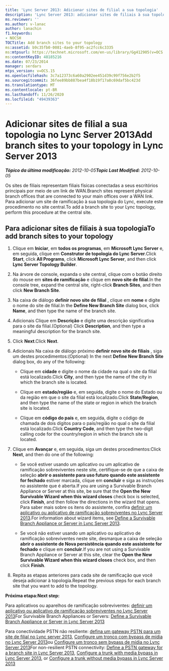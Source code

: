 ```yaml
---
title: 'Lync Server 2013: Adicionar sites de filial a sua topologia'
description: 'Lync Server 2013: adicionar sites de filiais à sua topologia.'
ms.reviewer: ''
ms.author: v-lanac
author: lanachin
f1.keywords:
- NOCSH
TOCTitle: Add branch sites to your topology
ms:assetid: b9c35fb0-0081-4aeb-8f95-ac2fcc6c3335
ms:mtpsurl: https://technet.microsoft.com/en-us/library/Gg412905(v=OCS.15)
ms:contentKeyID: 48185216
ms.date: 07/23/2014
manager: serdars
mtps_version: v=OCS.15
ms.openlocfilehash: 3c7a12373c6a60a2902ee451d39c99f756e2b2f5
ms.sourcegitcommit: 36fee89bb887bea4f18b19f17a8c69daf5bc423d
ms.translationtype: MT
ms.contentlocale: pt-BR
ms.lasthandoff: 11/26/2020
ms.locfileid: "49439363"
---
```

# <a name="add-branch-sites-to-your-topology-in-lync-server-2013"></a><span data-ttu-id="17be7-103">Adicionar sites de filial a sua topologia no Lync Server 2013</span><span class="sxs-lookup"><span data-stu-id="17be7-103">Add branch sites to your topology in Lync Server 2013</span></span>

<div data-xmlns="http://www.w3.org/1999/xhtml">

<div class="topic" data-xmlns="http://www.w3.org/1999/xhtml" data-msxsl="urn:schemas-microsoft-com:xslt" data-cs="https://msdn.microsoft.com/">

<div data-asp="https://msdn2.microsoft.com/asp">



</div>

<div id="mainSection">

<div id="mainBody"><span data-ttu-id="17be7-104">

<span> </span></span><span class="sxs-lookup"><span data-stu-id="17be7-104">

<span> </span></span></span>

<span data-ttu-id="17be7-105">_**Tópico da última modificação:** 2012-10-05_</span><span class="sxs-lookup"><span data-stu-id="17be7-105">_**Topic Last Modified:** 2012-10-05_</span></span>

<span data-ttu-id="17be7-106">Os sites de filiais representam filiais físicas conectadas a seus escritórios principais por meio de um link de WAN.</span><span class="sxs-lookup"><span data-stu-id="17be7-106">Branch sites represent physical branch offices that are connected to your main offices over a WAN link.</span></span> <span data-ttu-id="17be7-107">Para adicionar um site de ramificação à sua topologia do Lync, execute este procedimento no site central.</span><span class="sxs-lookup"><span data-stu-id="17be7-107">To add a branch site to your Lync topology, perform this procedure at the central site.</span></span>

<div>

## <a name="to-add-branch-sites-to-your-topology"></a><span data-ttu-id="17be7-108">Para adicionar sites de filiais à sua topologia</span><span class="sxs-lookup"><span data-stu-id="17be7-108">To add branch sites to your topology</span></span>

1.  <span data-ttu-id="17be7-109">Clique em **Iniciar**, em **todos os programas**, em **Microsoft Lync Server** e, em seguida, clique em **Construtor de topologia do Lync Server**.</span><span class="sxs-lookup"><span data-stu-id="17be7-109">Click **Start**, click **All Programs**, click **Microsoft Lync Server**, and then click **Lync Server Topology Builder**.</span></span>

2.  <span data-ttu-id="17be7-110">Na árvore de console, expanda o site central, clique com o botão direito do mouse em **sites de ramificação** e clique em **novo site de filial**.</span><span class="sxs-lookup"><span data-stu-id="17be7-110">In the console tree, expand the central site, right-click **Branch Sites**, and then click **New Branch Site**.</span></span>

3.  <span data-ttu-id="17be7-111">Na caixa de diálogo **definir novo site de filial** , clique em **nome** e digite o nome do site de filial.</span><span class="sxs-lookup"><span data-stu-id="17be7-111">In the **Define New Branch Site** dialog box, click **Name**, and then type the name of the branch site.</span></span>

4.  <span data-ttu-id="17be7-112">Adicionais Clique em **Descrição** e digite uma descrição significativa para o site da filial.</span><span class="sxs-lookup"><span data-stu-id="17be7-112">(Optional) Click **Description**, and then type a meaningful description for the branch site.</span></span>

5.  <span data-ttu-id="17be7-113">Click **Next**.</span><span class="sxs-lookup"><span data-stu-id="17be7-113">Click **Next**.</span></span>

6.  <span data-ttu-id="17be7-114">Adicionais Na caixa de diálogo próximo **definir novo site de filiais** , siga um destes procedimentos:</span><span class="sxs-lookup"><span data-stu-id="17be7-114">(Optional) In the next **Define New Branch Site** dialog box, do any of the following:</span></span>
    
      - <span data-ttu-id="17be7-115">Clique em **cidade** e digite o nome da cidade na qual o site da filial está localizado.</span><span class="sxs-lookup"><span data-stu-id="17be7-115">Click **City**, and then type the name of the city in which the branch site is located.</span></span>
    
      - <span data-ttu-id="17be7-116">Clique em **estado/região** e, em seguida, digite o nome do Estado ou da região em que o site da filial está localizado.</span><span class="sxs-lookup"><span data-stu-id="17be7-116">Click **State/Region**, and then type the name of the state or region in which the branch site is located.</span></span>
    
      - <span data-ttu-id="17be7-117">Clique em **código do país** e, em seguida, digite o código de chamada de dois dígitos para o país/região no qual o site da filial está localizado.</span><span class="sxs-lookup"><span data-stu-id="17be7-117">Click **Country Code**, and then type the two-digit calling code for the country/region in which the branch site is located.</span></span>

7.  <span data-ttu-id="17be7-118">Clique em **Avançar** e, em seguida, siga um destes procedimentos:</span><span class="sxs-lookup"><span data-stu-id="17be7-118">Click **Next**, and then do one of the following:</span></span>
    
      - <span data-ttu-id="17be7-119">Se você estiver usando um aplicativo ou um aplicativo de ramificação sobreviventes neste site, certifique-se de que a caixa de seleção **abrir o assistente para uso futuro quando este assistente for fechado** estiver marcada, clique em **concluir** e siga as instruções no assistente que é aberta.</span><span class="sxs-lookup"><span data-stu-id="17be7-119">If you are using a Survivable Branch Appliance or Server at this site, be sure that the **Open the New Survivable Wizard when this wizard closes** check box is selected, click **Finish**, and then follow the directions in the wizard that opens.</span></span> <span data-ttu-id="17be7-120">Para saber mais sobre os itens do assistente, confira [definir um aplicativo ou aplicativo de ramificação sobreviventes no Lync Server 2013](lync-server-2013-define-a-survivable-branch-appliance-or-server.md).</span><span class="sxs-lookup"><span data-stu-id="17be7-120">For information about wizard items, see [Define a Survivable Branch Appliance or Server in Lync Server 2013](lync-server-2013-define-a-survivable-branch-appliance-or-server.md).</span></span>
    
      - <span data-ttu-id="17be7-121">Se você não estiver usando um aplicativo ou aplicativo de ramificação sobreviventes neste site, desmarque a caixa de seleção **abrir o assistente de Nova persistência quando este assistente for fechado** e clique em **concluir**.</span><span class="sxs-lookup"><span data-stu-id="17be7-121">If you are not using a Survivable Branch Appliance or Server at this site, clear the **Open the New Survivable Wizard when this wizard closes** check box, and then click **Finish**.</span></span>

8.  <span data-ttu-id="17be7-122">Repita as etapas anteriores para cada site de ramificação que você deseja adicionar à topologia.</span><span class="sxs-lookup"><span data-stu-id="17be7-122">Repeat the previous steps for each branch site that you want to add to the topology.</span></span>

<span data-ttu-id="17be7-123">**Próxima etapa:**</span><span class="sxs-lookup"><span data-stu-id="17be7-123">**Next step:**</span></span>

<span data-ttu-id="17be7-124">Para aplicativos ou aparelhos de ramificação sobreviventes: [definir um aplicativo ou aplicativo de ramificação sobreviventes no Lync Server 2013](lync-server-2013-define-a-survivable-branch-appliance-or-server.md)</span><span class="sxs-lookup"><span data-stu-id="17be7-124">For Survivable Branch Appliances or Servers: [Define a Survivable Branch Appliance or Server in Lync Server 2013](lync-server-2013-define-a-survivable-branch-appliance-or-server.md)</span></span>

<span data-ttu-id="17be7-125">Para conectividade PSTN não resiliente: [defina um gateway PSTN para um site de filial no Lync server 2013](lync-server-2013-define-a-pstn-gateway-for-a-branch-site.md), [Configure um tronco com bypass de mídia no Lync Server 2013](lync-server-2013-configure-a-trunk-with-media-bypass.md)ou [Configure um tronco sem bypass de mídia no Lync Server 2013](lync-server-2013-configure-a-trunk-without-media-bypass.md)</span><span class="sxs-lookup"><span data-stu-id="17be7-125">For non-resilient PSTN connectivity: [Define a PSTN gateway for a branch site in Lync Server 2013](lync-server-2013-define-a-pstn-gateway-for-a-branch-site.md), [Configure a trunk with media bypass in Lync Server 2013](lync-server-2013-configure-a-trunk-with-media-bypass.md), or [Configure a trunk without media bypass in Lync Server 2013](lync-server-2013-configure-a-trunk-without-media-bypass.md)</span></span>

<span data-ttu-id="17be7-126"></div>

</div>

<span> </span>

</div>

</div>

</span><span class="sxs-lookup"><span data-stu-id="17be7-126"></div>

</div>

<span> </span>

</div>

</div>

</span></span></div>

